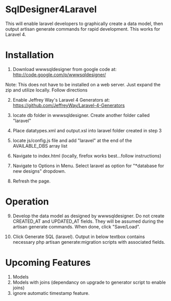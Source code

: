 SqlDesigner4Laravel
===================

This will enable laravel developers to graphically create a data model, then output artisan generate commands for rapid development.  This works for Laravel 4.


Installation
============

1. Download wwwsqldesigner from google code at: http://code.google.com/p/wwwsqldesigner/

  Note: This does not have to be installed on a web server.  Just expand the zip and utilize locally.  Follow directions
  
2. Enable Jeffrey Way's Laravel 4 Generators at: https://github.com/JeffreyWay/Laravel-4-Generators

3. locate db folder in wwwsqldesigner.  Create another folder called "laravel"

4. Place datatypes.xml and output.xsl into laravel folder created in step 3

5. locate js/config.js file and add "laravel" at the end of the AVAILABLE_DBS array list

6. Navigate to index.html (locally, firefox works best...follow instructions)

7. Navigate to Options in Menu.  Select laravel as option for "*database for new designs" dropdown.

8. Refresh the page.


Operation
=========

9. Develop the data model as designed by wwwsqldesigner.  Do not create CREATED_AT and UPDATED_AT fields.  They will be  assumed during the artisan generate commands.   When done, click "Save/Load".

10. Click Generate SQL (laravel).  Output in below textbox contains necessary php artisan generate:migration scripts with associated fields. 

Upcoming Features
===================
1. Models
2. Models with joins (dependancy on upgrade to generator script to enable joins)
3. ignore automatic timestamp feature.
